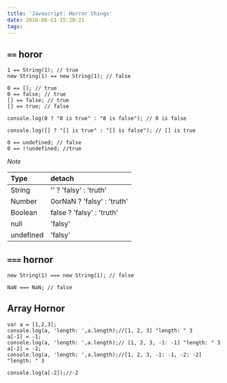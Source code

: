 ```yaml
---
title: 'Javascript: Horror things'
date: 2018-06-21 15:20:21
tags:
---
```

## `==` horor 
``` JS
1 == String(1); // true
new String(1) == new String(1); // false

0 == []; // true
0 == false; // true
[] == false; // true
[] == true; // false

console.log(0 ? "0 is true" : "0 is false"); // 0 is false

console.log([] ? "[] is true" : "[] is false"); // [] is true

0 == undefined; // false
0 == !!undefined; //true
```
*Note*

Type      | detach                     
:-------- | :------------------------
String    | '' ? 'falsy' : 'truth'     
Number    | 0orNaN ? 'falsy' : 'truth' 
Boolean   | false ? 'falsy' : 'truth'  
null      | 'falsy'                    
undefined | 'falsy'                    

## `===` hornor

``` JS
new String(1) === new String(1); // false

NaN === NaN; // false
```

## Array Hornor

``` JS
var a = [1,2,3];
console.log(a, 'length: ',a.length);//[1, 2, 3] "length: " 3
a[-1] = -1;
console.log(a, 'length: ',a.length);// [1, 2, 3, -1: -1] "length: " 3
a[-2] = -2;
console.log(a, 'length: ',a.length);//[1, 2, 3, -1: -1, -2: -2] "length: " 3

console.log(a[-2]);//-2
```